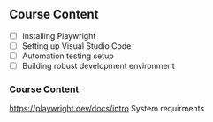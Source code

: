 ## Course Content
- [ ] Installing Playwright
- [ ] Setting up Visual Studio Code
- [ ] Automation testing setup
- [ ] Building robust development environment

### Course Content

https://playwright.dev/docs/intro
System requirments
```terminal
```


